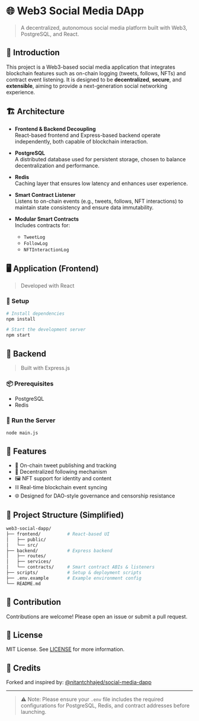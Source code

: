 # 🌐 Web3 Social Media DApp

> A decentralized, autonomous social media platform built with Web3, PostgreSQL, and React.

## 📖 Introduction

This project is a Web3-based social media application that integrates blockchain features such as on-chain logging (tweets, follows, NFTs) and contract event listening. It is designed to be **decentralized**, **secure**, and **extensible**, aiming to provide a next-generation social networking experience.

## 🏗️ Architecture

- **Frontend & Backend Decoupling**  
  React-based frontend and Express-based backend operate independently, both capable of blockchain interaction.

- **PostgreSQL**  
  A distributed database used for persistent storage, chosen to balance decentralization and performance.

- **Redis**  
  Caching layer that ensures low latency and enhances user experience.

- **Smart Contract Listener**  
  Listens to on-chain events (e.g., tweets, follows, NFT interactions) to maintain state consistency and ensure data immutability.

- **Modular Smart Contracts**  
  Includes contracts for:
  - `TweetLog`
  - `FollowLog`
  - `NFTInteractionLog`

## 🖥️ Application (Frontend)

> Developed with React

### 🚀 Setup

```bash
# Install dependencies
npm install

# Start the development server
npm start
````

## 🔧 Backend

> Built with Express.js

### 📦 Prerequisites

* PostgreSQL
* Redis

### 🚀 Run the Server

```bash
node main.js
```

## 🧩 Features

* 📝 On-chain tweet publishing and tracking
* 👥 Decentralized following mechanism
* 🖼️ NFT support for identity and content
* ⛓️ Real-time blockchain event syncing
* 🌐 Designed for DAO-style governance and censorship resistance

## 📂 Project Structure (Simplified)

```bash
web3-social-dapp/
├── frontend/          # React-based UI
│   ├── public/
│   └── src/
├── backend/           # Express backend
│   ├── routes/
│   ├── services/
│   └── contracts/     # Smart contract ABIs & listeners
├── scripts/           # Setup & deployment scripts
├── .env.example       # Example environment config
└── README.md
```

## 🤝 Contribution

Contributions are welcome! Please open an issue or submit a pull request.

## 📄 License

MIT License. See [LICENSE](./LICENSE) for more information.

## 🧱 Credits

Forked and inspired by:
[@nitantchhajed/social-media-dapp](https://github.com/nitantchhajed/social-media-dapp)

---

> ⚠️ Note: Please ensure your `.env` file includes the required configurations for PostgreSQL, Redis, and contract addresses before launching.

